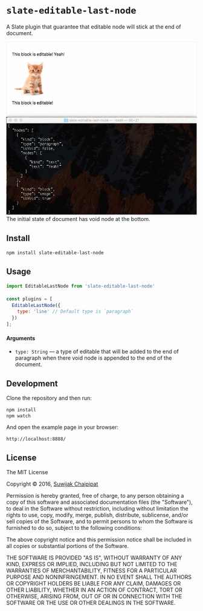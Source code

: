 
# `slate-editable-last-node`

A Slate plugin that guarantee that editable node will stick at the end of document.

![](./example/demo.gif)
The initial state of document has void node at the bottom.

## Install

```
npm install slate-editable-last-node
```


## Usage

```js
import EditableLastNode from 'slate-editable-last-node'

const plugins = [
  EditableLastNode({
    type: 'line' // Default type is `paragraph`
  })
];
```

#### Arguments
- `type: String` — a type of editable that will be added to the end of paragraph when there void node is appended to the end of the document.


## Development

Clone the repository and then run:

```
npm install
npm watch
```

And open the example page in your browser:

```
http://localhost:8888/
```


## License

The MIT License

Copyright &copy; 2016, [Suwijak Chaipipat](https://github.com/aunsuwijak)

Permission is hereby granted, free of charge, to any person obtaining a copy of this software and associated documentation files (the "Software"), to deal in the Software without restriction, including without limitation the rights to use, copy, modify, merge, publish, distribute, sublicense, and/or sell copies of the Software, and to permit persons to whom the Software is furnished to do so, subject to the following conditions:

The above copyright notice and this permission notice shall be included in all copies or substantial portions of the Software.

THE SOFTWARE IS PROVIDED "AS IS", WITHOUT WARRANTY OF ANY KIND, EXPRESS OR IMPLIED, INCLUDING BUT NOT LIMITED TO THE WARRANTIES OF MERCHANTABILITY, FITNESS FOR A PARTICULAR PURPOSE AND NONINFRINGEMENT. IN NO EVENT SHALL THE AUTHORS OR COPYRIGHT HOLDERS BE LIABLE FOR ANY CLAIM, DAMAGES OR OTHER LIABILITY, WHETHER IN AN ACTION OF CONTRACT, TORT OR OTHERWISE, ARISING FROM, OUT OF OR IN CONNECTION WITH THE SOFTWARE OR THE USE OR OTHER DEALINGS IN THE SOFTWARE.
